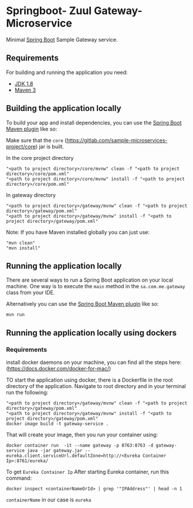 # Springboot- Zuul Gateway- Microservice


Minimal [Spring Boot](http://projects.spring.io/spring-boot/) Sample Gateway service.

## Requirements

For building and running the application you need:

- [JDK 1.8](http://www.oracle.com/technetwork/java/javase/downloads/jdk8-downloads-2133151.html)
- [Maven 3](https://maven.apache.org)

## Building the application locally


To build your app and install dependencies, you can use the [Spring Boot Maven plugin](https://docs.spring.io/spring-boot/docs/current/reference/html/build-tool-plugins-maven-plugin.html) like so:

Make sure that the `core` (https://gitlab.com/sample-microservices-project/core) jar is built.

In the core project directory
```shell
"<path to project directory>/core/mvnw" clean -f "<path to project directory>/core/pom.xml"
"<path to project directory>/core/mvnw" install -f "<path to project directory>/core/pom.xml"
```

In gateway directory
```shell
"<path to project directory>/gateway/mvnw" clean -f "<path to project directory>/gateway/pom.xml"
"<path to project directory>/gateway/mvnw" install -f "<path to project directory>/gateway/pom.xml"
```

Note: 
If you have Maven installed globally you can just use:

```shell
"mvn clean"
"mvn install"
```

## Running the application locally

There are several ways to run a Spring Boot application on your local machine. One way is to execute the `main` method in the `sa.com.me.gateway` class from your IDE.

Alternatively you can use the [Spring Boot Maven plugin](https://docs.spring.io/spring-boot/docs/current/reference/html/build-tool-plugins-maven-plugin.html) like so:

```shell
mvn run
```

## Running the application locally using dockers

### Requirements

install docker daemons on your machine, you can find all the steps here: (https://docs.docker.com/docker-for-mac/)

TO start the application using docker, there is a Dockerfile in the root directory of the application. Navigate to root directory and in your terminal run the following:

```shell
"<path to project directory>/gateway/mvnw" clean -f "<path to project directory>/gateway/pom.xml"
"<path to project directory>/gateway/mvnw" install -f "<path to project directory>/gateway/pom.xml"
docker image build -t gateway-service .
```

That will create your image, then you run your container using:

```shell
docker container run  -it --name gateway -p 8763:8763 -d gateway-service java -jar gateway.jar --eureka.client.serviceUrl.defaultZone=http://<Eureka Container Ip>:8761/eureka/
```

To get `Eureka Container Ip` After starting Eureka container, run this command:

```shell
docker inspect <containerNameOrId> | grep '"IPAddress"' | head -n 1
```

`containerName` in our case is `eureka`



